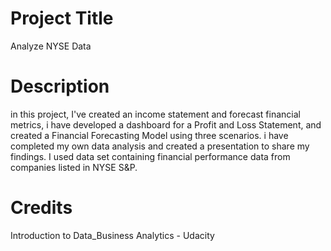 # Project Title
Analyze NYSE Data

# Description
in this project, I've created an income statement and forecast financial metrics,
i have developed a dashboard for a Profit and Loss Statement, and created a Financial Forecasting Model using three scenarios.
i have completed my own data analysis and created a presentation to share my findings.
I used data set containing financial performance data from companies listed in NYSE S&P.

# Credits
Introduction to Data_Business Analytics - Udacity

